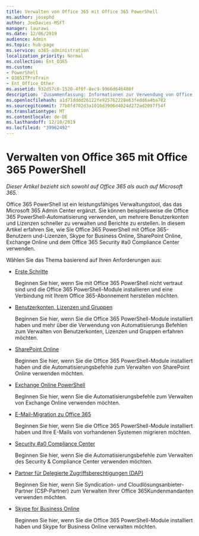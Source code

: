 ```yaml
---
title: Verwalten von Office 365 mit Office 365 PowerShell
ms.author: josephd
author: JoeDavies-MSFT
manager: laurawi
ms.date: 12/06/2019
audience: Admin
ms.topic: hub-page
ms.service: o365-administration
localization_priority: Normal
ms.collection: Ent_O365
ms.custom:
- PowerShell
- O365ITProTrain
- Ent_Office_Other
ms.assetid: 932d57c0-1520-4f0f-8ec9-9966d646480f
description: 'Zusammenfassung: Informationen zur Verwendung von Office 365 PowerShell mit Office 365-Benutzern und -Lizenzen, Skype for Business Online, SharePoint Online, Exchange Online und Office 365 Security & Compliance Center.'
ms.openlocfilehash: a1d71dddd26122fe925762228e63fedd6a4ba702
ms.sourcegitcommit: 77b8fd702d3a1010d3906d4024d272ad2097f54f
ms.translationtype: MT
ms.contentlocale: de-DE
ms.lasthandoff: 12/10/2019
ms.locfileid: "39962492"
---
```

# <a name="manage-office-365-with-office-365-powershell"></a>Verwalten von Office 365 mit Office 365 PowerShell

*Dieser Artikel bezieht sich sowohl auf Office 365 als auch auf Microsoft 365.*

Office 365 PowerShell ist ein leistungsfähiges Verwaltungstool, das das Microsoft 365 Admin Center ergänzt. Sie können beispielsweise die Office 365 PowerShell-Automatisierung verwenden, um mehrere Benutzerkonten und Lizenzen schneller zu verwalten und Berichte zu erstellen. In diesem Artikel erfahren Sie, wie Sie Office 365 PowerShell mit Office 365-Benutzern und-Lizenzen, Skype for Business Online, SharePoint Online, Exchange Online und dem Office 365 Security #a0 Compliance Center verwenden.
  
Wählen Sie das Thema basierend auf Ihren Anforderungen aus:
  
- [Erste Schritte](getting-started-with-office-365-powershell.md)

    Beginnen Sie hier, wenn Sie mit Office 365 PowerShell nicht vertraut sind und die Office 365 PowerShell-Module installieren und eine Verbindung mit Ihrem Office 365-Abonnement herstellen möchten.

- [Benutzerkonten, Lizenzen und Gruppen](manage-user-accounts-and-licenses-with-office-365-powershell.md)

    Beginnen Sie hier, wenn Sie die Office 365 PowerShell-Module installiert haben und mehr über die Verwendung von Automatisierungs Befehlen zum Verwalten von Benutzerkonten, Lizenzen und Gruppen erfahren möchten.

- [SharePoint Online](https://docs.microsoft.com/office365/enterprise/powershell/manage-sharepoint-online-with-office-365-powershell)

    Beginnen Sie hier, wenn Sie die Office 365 PowerShell-Module installiert haben und die Automatisierungsbefehle zum Verwalten von SharePoint Online verwenden möchten.

- [Exchange Online PowerShell](https://docs.microsoft.com/powershell/exchange/exchange-online/exchange-online-powershell)

    Beginnen Sie hier, wenn Sie die Automatisierungsbefehle zum Verwalten von Exchange Online verwenden möchten.

- [E-Mail-Migration zu Office 365](use-powershell-for-email-migration-to-office-365.md)

    Beginnen Sie hier, wenn Sie die Office 365 PowerShell-Module installiert haben und Ihre E-Mails von vorhandenen Systemen migrieren möchten.

- [Security #a0 Compliance Center](https://docs.microsoft.com/powershell/exchange/office-365-scc/office-365-scc-powershell)

    Beginnen Sie hier, wenn Sie die Automatisierungsbefehle zum Verwalten des Security & Compliance Center verwenden möchten.

- [Partner für Delegierte Zugriffsberechtigungen (DAP)](manage-office-365-with-windows-powershell-for-delegated-access-permissions-dap-p.md)

    Beginnen Sie hier, wenn Sie Syndication- und Cloudlösungsanbieter-Partner (CSP-Partner) zum Verwalten Ihrer Office 365Kundenmandanten verwenden möchten.

- [Skype for Business Online](manage-skype-for-business-online-with-office-365-powershell.md)

    Beginnen Sie hier, wenn Sie die Office 365 PowerShell-Module installiert haben und Skype for Business Online verwalten möchten.
